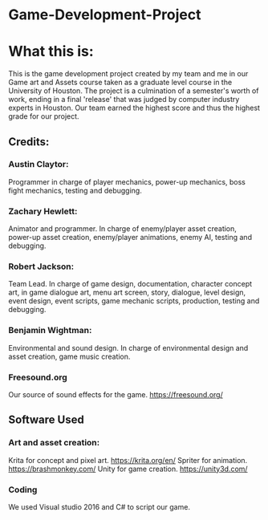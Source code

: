 # Game-Development-Project

# What this is:
This is the game development project created by my team and me in our Game art and Assets course taken as a graduate level course in the University of Houston.  The project is a culmination of a semester's worth of work, ending in a final 'release' that was judged by computer industry experts in Houston.  Our team earned the highest score and thus the highest grade for our project. 

## Credits:

### Austin Claytor: 
Programmer in charge of player mechanics, power-up mechanics, boss fight mechanics, testing and debugging.

### Zachary Hewlett:
Animator and programmer. In charge of enemy/player asset creation, power-up asset creation, enemy/player animations, enemy AI, testing and debugging.

### Robert Jackson:
Team Lead.  In charge of game design, documentation, character concept art, in game dialogue art, menu art screen, story, dialogue, level design, event design, event scripts, game mechanic scripts, production, testing and debugging. 

### Benjamin Wightman:
Environmental and sound design. In charge of environmental design and asset creation, game music creation.  

### Freesound.org
Our source of sound effects for the game.  https://freesound.org/

## Software Used

### Art and asset creation:
Krita for concept and pixel art. https://krita.org/en/
Spriter for animation.  https://brashmonkey.com/
Unity for game creation. https://unity3d.com/

### Coding
We used Visual studio 2016 and C# to script our game.  
